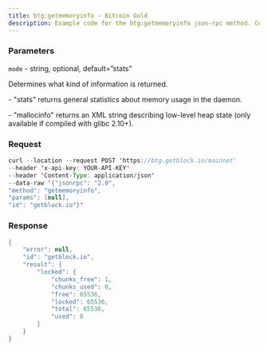 ```yaml
---
title: btg:getmemoryinfo - Bitcoin Gold
description: Example code for the btg:getmemoryinfo json-rpc method. Сomplete guide on how to use btg:getmemoryinfo json-rpc in GetBlock.io Web3 documentation.
---
```


### Parameters


`mode` - string, optional, default=”stats”

Determines what kind of information is returned.

\- "stats" returns general statistics about memory usage in the daemon.

\- "mallocinfo" returns an XML string describing low-level heap state
(only available if compiled with glibc 2.10+).

### Request

``` java
curl --location --request POST 'https://btg.getblock.io/mainnet' 
--header 'x-api-key: YOUR-API-KEY' 
--header 'Content-Type: application/json' 
--data-raw '{"jsonrpc": "2.0",
"method": "getmemoryinfo",
"params": [null],
"id": "getblock.io"}'
```

###  Response

``` java
{
    "error": null,
    "id": "getblock.io",
    "result": {
        "locked": {
            "chunks_free": 1,
            "chunks_used": 0,
            "free": 65536,
            "locked": 65536,
            "total": 65536,
            "used": 0
        }
    }
}
```

